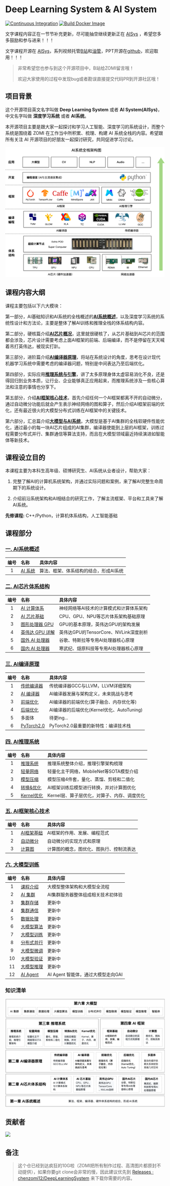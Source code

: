 # Deep Learning System & AI System

[![Continuous Integration](https://github.com/d2l-ai/d2l-en/actions/workflows/ci.yml/badge.svg)](https://github.com/d2l-ai/d2l-en/actions/workflows/ci.yml)
[![Build Docker Image](https://github.com/d2l-ai/d2l-en/actions/workflows/build-docker.yml/badge.svg)](https://github.com/d2l-ai/d2l-en/actions/workflows/build-docker.yml)

文字课程内容正在一节节补充更新，尽可能抽空继续更新正在 [AISys](https://chenzomi12.github.io/) ，希望您多多鼓励和参与进来！！！

文字课程开源在 [AISys](https://chenzomi12.github.io/)，系列视频托管[B站](https://space.bilibili.com/517221395)和[油管](https://www.youtube.com/@zomi6222/videos)，PPT开源在[github](https://github.com/chenzomi12/DeepLearningSystem)，欢迎取用！！！

> 非常希望您也参与到这个开源项目中，B站给ZOMI留言哦！
>
> 欢迎大家使用的过程中发现bug或者勘误直接提交代码PR到开源社区哦！

## 项目背景

这个开源项目英文名字叫做 **Deep Learning System** 或者 **AI System(AISys)**，中文名字叫做 **深度学习系统** 或者 **AI系统**。

本开源项目主要是跟大家一起探讨和学习人工智能、深度学习的系统设计，而整个系统是围绕着 ZOMI 在工作当中所积累、梳理、构建 AI 系统全栈的内容。希望跟所有关注 AI 开源项目的好朋友一起探讨研究，共同促进学习讨论。

![AI系统全栈](images/ai_system.png)

## 课程内容大纲

课程主要包括以下六大模块：

第一部分，AI基础知识和AI系统的全栈概述的<u>**AI系统概述**</u>，以及深度学习系统的系统性设计和方法论，主要是整体了解AI训练和推理全栈的体系结构内容。

第二部分，硬核篇介绍<u>**AI芯片概况**</u>，这里就很硬核了，从芯片基础到AI芯片的范围都会涉及，芯片设计需要考虑上面AI框架的前端、后端编译，而不是停留在天天喊着吊打英伟达，被现实打趴。

第三部分，进阶篇介绍<u>**AI编译器原理**</u>，将站在系统设计的角度，思考在设计现代机器学习系统中需要考虑的编译器问题，特别是中间表达乃至后端优化。

第四部分，实际应用<u>**推理系统与引擎**</u>，讲了太多原理身体太虚容易消化不良，还是得回归到业务本质，让行业、企业能够真正应用起来，而推理系统涉及一些核心算法和注意的事情也分享下。

第五部分，介绍<u>**AI框架核心技术**</u>，首先介绍任何一个AI框架都离不开的自动微分，通过自动微分功能后就会产生表示神经网络的图和算子，然后介绍AI框架前端的优化，还有最近很火的大模型分布式训练在AI框架中的关键技术。

第六部分，汇总篇介绍<u>**大模型与AI系统**</u>，大模型是基于AI集群的全栈软硬件性能优化，通过最小的每一块AI芯片组成的AI集群，编译器使能到上层的AI框架，训练过程需要分布式并行、集群通信等算法支持，而且在大模型领域最近持续演进如智能体等新技术。

## 课程设立目的

本课程主要为本科生高年级、硕博研究生、AI系统从业者设计，帮助大家：

1. 完整了解AI的计算机系统架构，并通过实际问题和案例，来了解AI完整生命周期下的系统设计。

2. 介绍前沿系统架构和AI相结合的研究工作，了解主流框架、平台和工具来了解AI系统。

**先修课程:** C++/Python，计算机体系结构，人工智能基础

## 课程部分

### **[一. AI系统概述](./01Introduction/)**

| 编号  | 名称                                  | 具体内容                        |
|:---:|:----------------------------------- |:--------------------------- |
| 1      | [AI 系统](./01Introduction/) | 算法、框架、体系结构的结合，形成AI系统        |

### **[二. AI芯片体系结构](./02Hardware/)**

| 编号  | 名称                                  | 具体内容                        |
|:---:|:----------------------------------- |:--------------------------- |
| 1      | [AI 计算体系](./02Hardware/01Foundation/) | 神经网络等AI技术的计算模式和计算体系架构        |
| 2      | [AI 芯片基础](./02Hardware/02ChipBase/)   | CPU、GPU、NPU等芯片体系架构基础原理       |
| 3      | [图形处理器 GPU](./02Hardware/03GPUBase/)  | GPU的基本原理，英伟达GPU的架构发展         |
| 4      | [英伟达 GPU 详解](./02Hardware/04NVIDIA/) | 英伟达GPU的TensorCore、NVLink深度剖析 |
| 5      | [国外 AI 处理器](./02Hardware/05Abroad/)   | 谷歌、特斯拉等专用AI处理器核心原理        |
| 6      | [国内 AI 处理器](./02Hardware/06Domestic/)   | 寒武纪、燧原科技等专用AI处理器核心原理        |

### **[三. AI编译原理](./03Compiler/)**

| 编号  | 名称                                  | 具体内容                        |
|:---:|:----------------------------------- |:--------------------------- |
| 1      | [传统编译器](./03Compiler/01Tradition/)    | 传统编译器GCC与LLVM，LLVM详细架构          |
| 2      | [AI 编译器](./03Compiler/02AICompiler/)  | AI编译器发展与架构定义，未来挑战与思考            |
| 3      | [前端优化](./03Compiler/03Frontend/)      | AI编译器的前端优化(算子融合、内存优化等)          |
| 4      | [后端优化](./03Compiler/04Backend/)       | AI编译器的后端优化(Kernel优化、AutoTuning) |
| 5      | 多面体                                 | 待更ing...                        |
| 6      | [PyTorch2.0](./03Compiler/06PyTorch/) | PyTorch2.0最重要的新特性：编译技术栈         |

### **[四. AI推理系统](./04Inference/)**

| 编号  | 名称                                  | 具体内容                        |
|:---:|:----------------------------------- |:--------------------------- |
| 1      | [推理系统](./04Inference/01Inference/)  | 推理系统整体介绍，推理引擎架构梳理          |
| 2      | [轻量网络](./04Inference/02Mobilenet/)  | 轻量化主干网络，MobileNet等SOTA模型介绍 |
| 3      | [模型压缩](./04Inference/03Slim/)       | 模型压缩4件套，量化、蒸馏、剪枝和二值化       |
| 4      | [转换&优化](./04Inference/04Converter/) | AI框架训练后模型进行转换，并对计算图优化      |
| 5      | [Kernel优化](./04Inference/05Kernel/) | Kernel层、算子层优化，对算子、内存、调度优化  |

### **[五. AI框架核心技术](./05Framework/)**

| 编号  | 名称                                  | 具体内容                        |
|:---:|:----------------------------------- |:--------------------------- |
| 1   | [AI框架基础](./05Framework/01Foundation/) | AI框架的作用、发展、编程范式             |
| 2   | [自动微分](./05Framework/02AutoDiff/)     | 自动微分的实现方式和原理                |
| 3   | [计算图](./05Framework/03DataFlow/)      | 计算图的概念，图优化、图执行、控制流表达        |

### **[六. 大模型训练](./06Foundation/)**

| 编号  | 名称                                  | 具体内容                        |
|:---:|:----------------------------------- |:--------------------------- |
| 1   | [课程介绍](./06Foundation/)    | 大模型整体架构和大模型全流程           |
| 2   | [AI 集群](./06Foundation/02AICluster/)    | AI集群服务器整体组成相关技术初体验           |
| 3   | [集群存储](./06Foundation/03Storage/)        | 更新中           |
| 4   | [集群通信](./06Foundation/04Network/)        | 更新中           |
| 5   | [数据处理](./06Foundation/05Dataset/)        | 更新中           |
| 6   | [大模型算法](./06Foundation/06Algorithm/)    | 更新中           |
| 7   | [大模型训练](./06Foundation/07Train/)        | 更新中           |
| 8   | [分布式并行](./06Foundation/08Parallel/)     | 更新中           |
| 9   | [大模型微调](./06Foundation/09Finetune/)     | 更新中           |
| 10  | [大模型验证](./06Foundation/10Evaluate/)     | 更新中           |
| 11  | [大模型推理](./06Foundation/11Inference/)    | 更新中           |
| 12   | [AI Agent](./06Foundation/12Agent/)    | AI Agent 智能体，通过大模型走向GAI          |

### 知识清单

![知识清单](images/knowledge_list.png)

## 贡献者

<!-- readme: collaborators,contributors -start -->
<a href="https://github.com/chenzomi12/DeepLearningSystem/graphs/contributors">
  <img src="https://contrib.rocks/image?repo=chenzomi12/DeepLearningSystem" />
</a>
<!-- readme: collaborators,contributors -end -->

## 备注

> 这个仓已经到达疯狂的10G啦（ZOMI把所有制作过程、高清图片都原封不动提供），如果你要git clone会非常的慢，因此建议优先到  [Releases · chenzomi12/DeepLearningSystem](https://github.com/chenzomi12/DeepLearningSystem/releases) 来下载你需要的内容。

